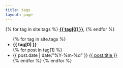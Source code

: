 ```yaml
---
title: tags
layout: page
---
```


<div id='tag_cloud'>
{% for tag in site.tags %}
<b><a href="#{{ tag[0] }}" title="{{ tag[0] }}" rel="{{ tag[1].size }}">{{ tag[0] }}</a></b>, 
{% endfor %}
</div>

<ul class="listing">
{% for tag in site.tags %}
  <b><li class="listing-seperator" id="{{ tag[0] }}">{{ tag[0] }}</li></b>
{% for post in tag[1] %}
  <li class="listing-item">
  <time datetime="{{ post.date | date:"%Y-%m-%d" }}">{{ post.date | date:"%Y-%m-%d" }}</time>
  <a href="{{ post.url }}" title="{{ post.title }}">{{ post.title }}</a>
  </li>
{% endfor %}
{% endfor %}
</ul>

<script src="/media/js/jquery-1.7.1.min.js" type="text/javascript" charset="utf-8"></script> 
<script src="/media/js/jquery.tagcloud.js" type="text/javascript" charset="utf-8"></script> 
<script language="javascript">
$.fn.tagcloud.defaults = {
    size: {start: 1, end: 1, unit: 'em'},
      color: #ff3333
};

$(function () {
    $('#tag_cloud a').tagcloud();
});
</script>
